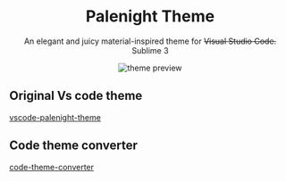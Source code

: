 <div align="center">

# Palenight Theme

An elegant and juicy material-inspired theme for ~~Visual Studio Code.~~ Sublime 3



![theme preview](https://github.com/thesunilbagde/sublime-palenight-theme/blob/main/Palenight-Theme.png)

</div>

## Original Vs code theme

[vscode-palenight-theme](https://github.com/whizkydee/vscode-palenight-theme)


## Code theme converter
[code-theme-converter](https://github.com/tobiastimm/code-theme-converter)
